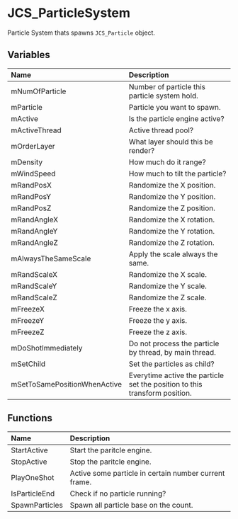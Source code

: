 # JCS_ParticleSystem

Particle System thats spawns `JCS_Particle` object.

## Variables

| Name | Description |
|:---|:---|
| mNumOfParticle | Number of particle this particle system hold. |
| mParticle | Particle you want to spawn. |
| mActive | Is the particle engine active? |
| mActiveThread | Active thread pool? |
| mOrderLayer | What layer should this be render? |
| mDensity | How much do it range? |
| mWindSpeed | How much to tilt the particle? |
| mRandPosX | Randomize the X position. |
| mRandPosY | Randomize the Y position. |
| mRandPosZ | Randomize the Z position. |
| mRandAngleX | Randomize the X rotation. |
| mRandAngleY | Randomize the Y rotation. |
| mRandAngleZ | Randomize the Z rotation. |
| mAlwaysTheSameScale | Apply the scale always the same. |
| mRandScaleX | Randomize the X scale. |
| mRandScaleY | Randomize the Y scale. |
| mRandScaleZ | Randomize the Z scale. |
| mFreezeX | Freeze the x axis. |
| mFreezeY | Freeze the y axis. |
| mFreezeZ | Freeze the z axis. |
| mDoShotImmediately | Do not process the particle by thread, by main thread. |
| mSetChild | Set the particles as child? |
| mSetToSamePositionWhenActive | Everytime active the particle set the position to this transform position. |

## Functions

| Name | Description |
|:---|:---|
| StartActive | Start the paritcle engine. |
| StopActive | Stop the paritcle engine. |
| PlayOneShot | Active some particle in certain number current frame. |
| IsParticleEnd | Check if no particle running? |
| SpawnParticles | Spawn all particle base on the count. |
